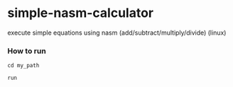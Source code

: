 # simple-nasm-calculator
execute simple equations using nasm (add/subtract/multiply/divide) (linux)

### How to run
```
cd my_path
```
```
run
```

